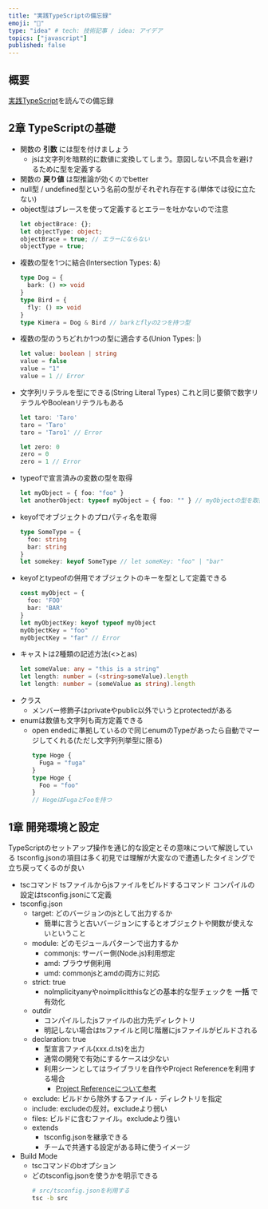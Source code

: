 ```yaml
---
title: "実践TypeScriptの備忘録"
emoji: "🍇"
type: "idea" # tech: 技術記事 / idea: アイデア
topics: ["javascript"]
published: false
---
```


## 概要

[実践TypeScript](https://www.amazon.co.jp/-/jp/dp/483996937X/)を読んでの備忘録

## 2章 TypeScriptの基礎

- 関数の **引数** には型を付けましょう
  - jsは文字列を暗黙的に数値に変換してしまう。意図しない不具合を避けるために型を定義する
- 関数の **戻り値** は型推論が効くのでbetter
- null型 / undefined型という名前の型がそれぞれ存在する(単体では役に立たない)
- object型はブレースを使って定義するとエラーを吐かないので注意
  ```typescript
  let objectBrace: {};
  let objectType: object;
  objectBrace = true; // エラーにならない
  objectType = true;
  ```
- 複数の型を1つに結合(Intersection Types: &)
  ```typescript
  type Dog = {
    bark: () => void
  }
  type Bird = {
    fly: () => void
  }
  type Kimera = Dog & Bird // barkとflyの2つを持つ型
  ```
- 複数の型のうちどれか1つの型に適合する(Union Types: |)
  ```typescript
  let value: boolean | string
  value = false
  value = "1"
  value = 1 // Error
  ```
- 文字列リテラルを型にできる(String Literal Types)
  これと同じ要領で数字リテラルやBooleanリテラルもある
  ```typescript
  let taro: 'Taro'
  taro = 'Taro'
  taro = 'Taro1' // Error

  let zero: 0
  zero = 0
  zero = 1 // Error
  ```
- typeofで宣言済みの変数の型を取得
  ```typescript
  let myObject = { foo: "foo" }
  let anotherObject: typeof myObject = { foo: "" } // myObjectの型を取得して定義に利用している
  ```
- keyofでオブジェクトのプロパティ名を取得
  ```typescript
  type SomeType = {
    foo: string
    bar: string
  }
  let somekey: keyof SomeType // let someKey: "foo" | "bar"
  ```
- keyofとtypeofの併用でオブジェクトのキーを型として定義できる
  ```typescript
  const myObject = {
    foo: 'FOO'
    bar: 'BAR'
  }
  let myObjectKey: keyof typeof myObject
  myObjectKey = "foo"
  myObjectKey = "far" // Error
  ```
- キャストは2種類の記述方法(<>とas)
  ```typescript
  let someValue: any = "this is a string"
  let length: number = (<string>someValue).length
  let length: number = (someValue as string).length
  ```
- クラス
  - メンバー修飾子はprivateやpublic以外でいうとprotectedがある
- enumは数値も文字列も両方定義できる
  - open endedに準拠しているので同じenumのTypeがあったら自動でマージしてくれる(ただし文字列列挙型に限る)
    ```typescript
    type Hoge {
      Fuga = "fuga"
    }
    type Hoge {
      Foo = "foo"
    }
    // HogeはFugaとFooを持つ
    ```

## 1章 開発環境と設定

TypeScriptのセットアップ操作を通じ的な設定とその意味について解説している
tsconfig.jsonの項目は多く初見では理解が大変なので遭遇したタイミングで立ち戻ってくるのが良い

- tscコマンド
  tsファイルからjsファイルをビルドするコマンド
  コンパイルの設定はtsconfig.jsonにて定義
- tsconfig.json
  - target: どのバージョンのjsとして出力するか
    - 簡単に言うと古いバージョンにするとオブジェクトや関数が使えないということ
  - module: どのモジュールパターンで出力するか
    - commonjs: サーバー側(Node.js)利用想定
    - amd: ブラウザ側利用
    - umd: commonjsとamdの両方に対応
  - strict: true
    - noImplicityanyやnoimplicitthisなどの基本的な型チェックを **一括** で有効化
  - outdir
    - コンパイルしたjsファイルの出力先ディレクトリ
    - 明記しない場合はtsファイルと同じ階層にjsファイルがビルドされる
  - declaration: true
    - 型宣言ファイル(xxx.d.ts)を出力
    - 通常の開発で有効にするケースは少ない
    - 利用シーンとしてはライブラリを自作やProject Referenceを利用する場合
      - [Project Referenceについて参考](https://zenn.dev/katsumanarisawa/articles/58103deb4f12b4)
  - exclude: ビルドから除外するファイル・ディレクトリを指定
  - include: excludeの反対。excludeより弱い
  - files: ビルドに含むファイル。excludeより強い
  - extends
    - tsconfig.jsonを継承できる
    - チームで共通する設定がある時に使うイメージ
- Build Mode
  - tscコマンドのbオプション
  - どのtsconfig.jsonを使うかを明示できる
    ```sh
    # src/tsconfig.jsonを利用する
    tsc -b src
    ```